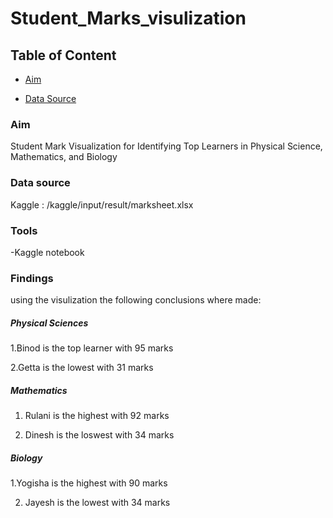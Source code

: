 # Student_Marks_visulization


## Table of Content

- [Aim](#project-overview)

- [Data Source](#data-source)


### Aim
Student Mark Visualization for Identifying Top Learners in Physical Science, Mathematics, and Biology

### Data source
Kaggle : /kaggle/input/result/marksheet.xlsx

### Tools

-Kaggle notebook 

### Findings

using the visulization the following conclusions where made:

##### Physical Sciences
 1.Binod is the top learner with 95 marks

 2.Getta is the lowest with 31 marks

##### Mathematics
 1. Rulani is the highest with 92 marks

 2. Dinesh is the loswest with 34 marks

##### Biology
 1.Yogisha is the highest with 90 marks

 2. Jayesh is the lowest with 34 marks
